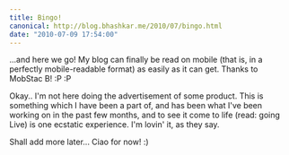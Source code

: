 ```yaml
---
title: Bingo!
canonical: http://blog.bhashkar.me/2010/07/bingo.html
date: "2010-07-09 17:54:00"
---
```

...and here we go! My blog can finally be read on mobile (that is, in a perfectly mobile-readable format) as easily as it can get. Thanks to MobStac B! :P :P<span class="more" />

Okay.. I'm not here doing the advertisement of some product. This is something which I have been a part of, and has been what I've been working on in the past few months, and to see it come to life (read: going Live) is one ecstatic experience. I'm lovin' it, as they say.

Shall add more later... Ciao for now! :)
